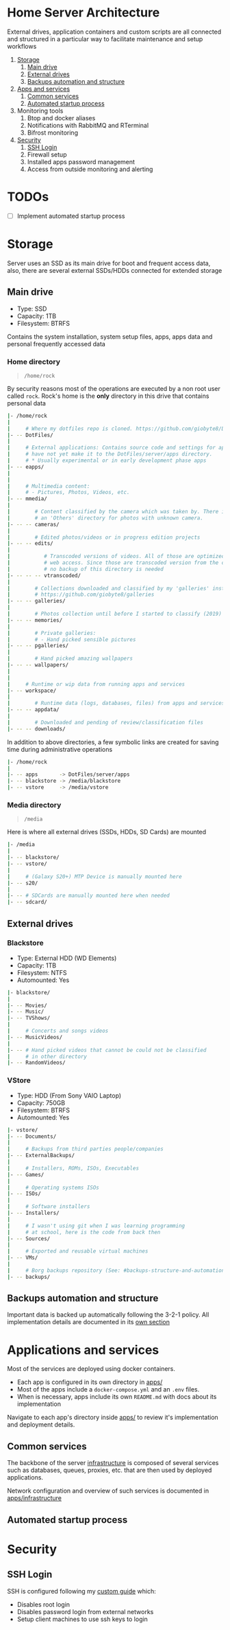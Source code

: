 # Home Server Architecture

External drives, application containers and custom scripts are all connected
and structured in a particular way to facilitate maintenance and setup
workflows

1. [Storage](#storage)
    1. [Main drive](#main-drive)
    2. [External drives](#external-drives)
    4. [Backups automation and structure](#backups-automation-and-structure)
2. [Apps and services](#applications-and-services)
    1. [Common services](#common-services)
    4. [Automated startup process](#automated-startup-process)
3. Monitoring tools
    1. Btop and docker aliases
    1. Notifications with RabbitMQ and RTerminal
    1. Bifrost monitoring
4. [Security](#security)
    1. [SSH Login](#ssh-login)
    2. Firewall setup
    2. Installed apps password management
    3. Access from outside monitoring and alerting

# TODOs

- [ ] Implement automated startup process

# Storage

Server uses an SSD as its main drive for boot and frequent access data,
also, there are several external SSDs/HDDs connected for extended storage

## Main drive

- Type: SSD
- Capacity: 1TB
- Filesystem: BTRFS

Contains the system installation, system setup files, apps, apps data and
personal frequently accessed data

### Home directory

> `/home/rock`

By security reasons most of the operations are executed by a non root user
called `rock`. Rock's home is the **only** directory in this drive that
contains personal data

```bash
|- /home/rock
|
|     # Where my dotfiles repo is cloned. https://github.com/giobyte8/DotFiles
|- -- DotFiles/
|
|     # External applications: Contains source code and settings for apps that
|     # have not yet make it to the DotFiles/server/apps directory.
|     # * Usually experimental or in early development phase apps
|- -- eapps/
|
|
|     # Multimedia content:
|     # - Pictures, Photos, Videos, etc.
|- -- mmedia/
|
|        # Content classified by the camera which was taken by. There is
|        # an 'Others' directory for photos with unknown camera.
|- -- -- cameras/
|
|        # Edited photos/videos or in progress edition projects
|- -- -- edits/
|
|           # Transcoded versions of videos. All of those are optimized for
|           # web access. Since those are transcoded version from the originals
|           # no backup of this directory is needed
|- -- -- -- vtranscoded/
|
|        # Collections downloaded and classified by my 'galleries' instance
|        # https://github.com/giobyte8/galleries
|- -- -- galleries/
|
|        # Photos collection until before I started to classify (2019)
|- -- -- memories/
|
|        # Private galleries:
|        # - Hand picked sensible pictures
|- -- -- pgalleries/
|
|        # Hand picked amazing wallpapers
|- -- -- wallpapers/
|
|
|     # Runtime or wip data from running apps and services
|- -- workspace/
|
|        # Runtime data (logs, databases, files) from apps and services
|- -- -- appdata/
|
|        # Downloaded and pending of review/classification files
|- -- -- downloads/
```

In addition to above directories, a few symbolic links are created for saving
time during administrative operations

```bash
|- /home/rock
|
|- -- apps       -> DotFiles/server/apps
|- -- blackstore -> /media/blackstore
|- -- vstore     -> /media/vstore
```

### Media directory

> `/media`

Here is where all external drives (SSDs, HDDs, SD Cards) are mounted

```bash
|- /media
|
|- -- blackstore/
|- -- vstore/
|
|     # (Galaxy S20+) MTP Device is manually mounted here
|- -- s20/
|
|- -- # SDCards are manually mounted here when needed
|- -- sdcard/
```

## External drives

### Blackstore

- Type: External HDD (WD Elements)
- Capacity: 1TB
- Filesystem: NTFS
- Automounted: Yes

```bash
|- blackstore/
|
|- -- Movies/
|- -- Music/
|- -- TVShows/
|
|     # Concerts and songs videos
|- -- MusicVideos/
|
|- -- # Hand picked videos that cannot be could not be classified
|     # in other directory
|- -- RandomVideos/
```

### VStore

- Type: HDD (From Sony VAIO Laptop)
- Capacity: 750GB
- Filesystem: BTRFS
- Automounted: Yes

```bash
|- vstore/
|- -- Documents/
|
|     # Backups from third parties people/companies
|- -- ExternalBackups/
|
|     # Installers, ROMs, ISOs, Executables
|- -- Games/
|
|     # Operating systems ISOs
|- -- ISOs/
|
|     # Software installers
|- -- Installers/
|
|     # I wasn't using git when I was learning programming
|     # at school, here is the code from back then
|- -- Sources/
|
|     # Exported and reusable virtual machines
|- -- VMs/
|
|     # Borg backups repository (See: #backups-structure-and-automation)
|- -- backups/
```

## Backups automation and structure

Important data is backed up automatically following the 3-2-1 policy.
All implementation details are documented in its
[own section](apps/borgmatic/README.md)

# Applications and services

Most of the services are deployed using docker containers.
- Each app is configured in its own directory in [apps/](apps/)
- Most of the apps include a `docker-compose.yml` and an `.env` files.
- When is necessary, apps include its own `README.md` with docs about
  its implementation

Navigate to each app's directory inside [apps/](apps/) to review it's
implementation and deployment details.

## Common services

The backbone of the server [infrastructure](apps/infrastructure/) is
composed of several services such as databases, queues, proxies, etc.
that are then used by deployed applications.

Network configuration and overview of such services is documented
in [apps/infrastructure](apps/infrastructure/README.md)

## Automated startup process

# Security

## SSH Login

SSH is configured following my [custom guide](https://giovanniaguirre.me/blog/secure_ssh_setup/) which:

- Disables root login
- Disables password login from external networks
- Setup client machines to use ssh keys to login
